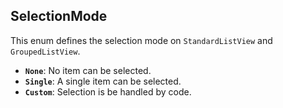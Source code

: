 <!--
SPDX-FileCopyrightText: 2023 Florian Blasius <co_sl@tutanota.com>
SPDX-License-Identifier: MIT
-->

## SelectionMode

This enum defines the selection mode on `StandardListView` and `GroupedListView`.

-   **`None`**: No item can be selected.
-   **`Single`**: A single item can be selected.
-   **`Custom`**: Selection is be handled by code.